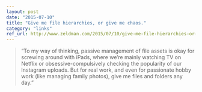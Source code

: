 ```yaml
---
layout: post
date: "2015-07-10"
title: "Give me file hierarchies, or give me chaos."
category: "links"
ref_url: http://www.zeldman.com/2015/07/10/give-me-file-hierarchies-or-give-me-chaos/
---
```


> “To my way of thinking, passive management of file assets is okay for screwing around with iPads, where we’re mainly watching TV on Netflix or obsessive-compulsively checking the popularity of our Instagram uploads. But for real work, and even for passionate hobby work (like managing family photos), give me files and folders any day.”

